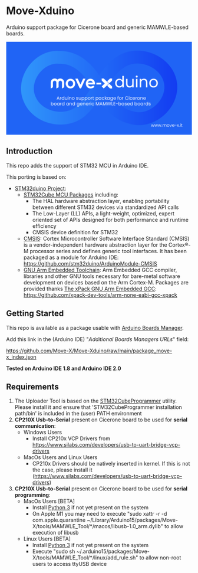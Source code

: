 # Move-Xduino

Arduino support package for Cicerone board and generic MAMWLE-based boards.

![Move-Xduino Logo](/Docs/Move-Xduino_logo.png?raw=true)

## Introduction

This repo adds the support of STM32 MCU in Arduino IDE.<br>

This porting is based on:
* [STM32duino Project](https://github.com/stm32duino/Arduino_Core_STM32):
    * [STM32Cube MCU Packages](https://www.st.com/en/embedded-software/stm32cube-mcu-packages.html) including:
        * The HAL hardware abstraction layer, enabling portability between different STM32 devices via standardized API calls
        * The Low-Layer (LL) APIs, a light-weight, optimized, expert oriented set of APIs designed for both performance and runtime efficiency
        * CMSIS device definition for STM32
    * [CMSIS](https://developer.arm.com/embedded/cmsis): Cortex Microcontroller Software Interface Standard (CMSIS) is a vendor-independent hardware abstraction layer for the Cortex®-M processor series and defines generic tool interfaces. It has been packaged as a module for Arduino IDE: https://github.com/stm32duino/ArduinoModule-CMSIS
    * [GNU Arm Embedded Toolchain](https://developer.arm.com/open-source/gnu-toolchain/gnu-rm): Arm Embedded GCC compiler, libraries and other GNU tools necessary for bare-metal software development on devices based on the Arm Cortex-M. Packages are provided thanks [The xPack GNU Arm Embedded GCC](https://xpack.github.io/arm-none-eabi-gcc/): https://github.com/xpack-dev-tools/arm-none-eabi-gcc-xpack

## Getting Started

This repo is available as a package usable with [Arduino Boards Manager](https://www.arduino.cc/en/guide/cores).

Add this link in the (Arduino IDE) "*Additional Boards Managers URLs*" field:

https://github.com/Move-X/Move-Xduino/raw/main/package_move-x_index.json

**Tested on Arduino IDE 1.8 and Arduino IDE 2.0**

## Requirements
1. The Uploader Tool is based on the [STM32CubeProgrammer](https://www.st.com/en/development-tools/stm32cubeprog.html) utility. 
Please install it and ensure that 'STM32CubeProgrammer installation path/bin' is included in the (user) PATH environment
2. **CP210X Usb-to-Serial** present on Cicerone board to be used for __serial communication__:
    * Windows Users
        * Install CP210x VCP Drivers from https://www.silabs.com/developers/usb-to-uart-bridge-vcp-drivers
    * MacOs Users and Linux Users
        * CP210x Drivers should be natively inserted in kernel. If this is not the case, please install it (https://www.silabs.com/developers/usb-to-uart-bridge-vcp-drivers)
3. **CP210X Usb-to-Serial** present on Cicerone board to be used for __serial programming__:
    * MacOs Users [BETA]
        * Install [Python 3](https://www.python.org/downloads/) if not yet present on the system
        * On Apple M1 you may need to execute "sudo xattr -r -d com.apple.quarantine ~/Library/Arduino15/packages/Move-X/tools/MAMWLE_Tool/*/macos/libusb-1.0_arm.dylib" to allow execution of libusb
    * Linux Users [BETA]
        * Install [Python 3](https://www.python.org/downloads/) if not yet present on the system
        * Execute "sudo sh ~/.arduino15/packages/Move-X/tools/MAMWLE_Tool/*/linux/add_rule.sh" to allow non-root users to access ttyUSB device